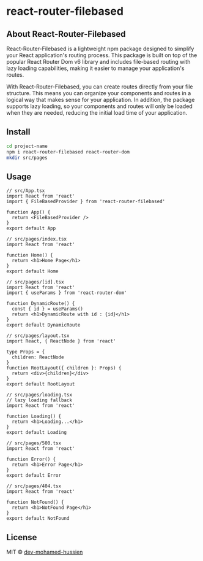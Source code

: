 # react-router-filebased

## About React-Router-Filebased

React-Router-Filebased is a lightweight npm package designed to simplify your React application's routing process. This package is built on top of the popular React Router Dom v6 library and includes file-based routing with lazy loading capabilities, making it easier to manage your application's routes.

With React-Router-Filebased, you can create routes directly from your file structure. This means you can organize your components and routes in a logical way that makes sense for your application. In addition, the package supports lazy loading, so your components and routes will only be loaded when they are needed, reducing the initial load time of your application.

## Install

```bash
cd project-name
npm i react-router-filebased react-router-dom
mkdir src/pages
```

## Usage

```tsx
// src/App.tsx
import React from 'react'
import { FileBasedProvider } from 'react-router-filebased'

function App() {
  return <FileBasedProvider />
}
export default App
```

```tsx
// src/pages/index.tsx
import React from 'react'

function Home() {
  return <h1>Home Page</h1>
}
export default Home
```

```tsx
// src/pages/[id].tsx
import React from 'react'
import { useParams } from 'react-router-dom'

function DynamicRoute() {
  const { id } = useParams()
  return <h1>DynamicRoute with id : {id}</h1>
}
export default DynamicRoute
```

```tsx
// src/pages/layout.tsx
import React, { ReactNode } from 'react'

type Props = {
  children: ReactNode
}
function RootLayout({ children }: Props) {
  return <div>{children}</div>
}
export default RootLayout
```

```tsx
// src/pages/loading.tsx
// lazy loading fallback
import React from 'react'

function Loading() {
  return <h1>Loading...</h1>
}
export default Loading
```

```tsx
// src/pages/500.tsx
import React from 'react'

function Error() {
  return <h1>Error Page</h1>
}
export default Error
```

```tsx
// src/pages/404.tsx
import React from 'react'

function NotFound() {
  return <h1>NotFound Page</h1>
}
export default NotFound
```

## License

MIT © [dev-mohamed-hussien](https://github.com/dev-mohamed-hussien)
